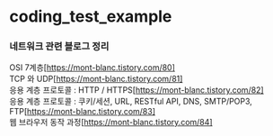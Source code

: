 # coding_test_example

### 네트워크 관련 블로그 정리
OSI 7계층[https://mont-blanc.tistory.com/80] <br/>
TCP 와 UDP[https://mont-blanc.tistory.com/81] <br/>
응용 계층 프로토콜 : HTTP / HTTPS[https://mont-blanc.tistory.com/82] <br/>
응용 계층 프로토콜 : 쿠키/세션, URL, RESTful API, DNS, SMTP/POP3, FTP[https://mont-blanc.tistory.com/83] <br/>
웹 브라우저 동작 과정[https://mont-blanc.tistory.com/84]
